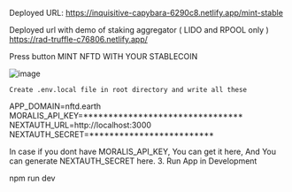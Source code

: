 
Deployed URL: https://inquisitive-capybara-6290c8.netlify.app/mint-stable

Deployed url with demo of staking aggregator ( LIDO and RPOOL only ) https://rad-truffle-c76806.netlify.app/

Press button MINT NFTD WITH YOUR STABLECOIN 

![image](https://user-images.githubusercontent.com/109898672/207419470-9810cfe9-c5f3-44be-a0d5-62ebb9ca008c.png)


    Create .env.local file in root directory and write all these

APP_DOMAIN=nftd.earth MORALIS_API_KEY=******************************** NEXTAUTH_URL=http://localhost:3000 NEXTAUTH_SECRET=*************************

In case if you dont have MORALIS_API_KEY, You can get it here, And You can generate NEXTAUTH_SECRET here. 3. Run App in Development

npm run dev
